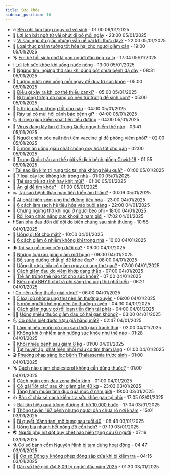 ```yaml
---
title: Sức khỏe
sidebar_position: 10
---
```


<!-- vnexpress-suc-khoe:START -->
- 🔥 [Béo phì làm tăng nguy cơ vô sinh](https://vnexpress.net/beo-phi-lam-tang-nguy-co-vo-sinh-4835415.html) - 01:00 06/01/2025
- 🥰 [Lợi ích bất ngờ từ vài phút đi bộ mỗi ngày](https://vnexpress.net/loi-ich-bat-ngo-tu-vai-phut-di-bo-moi-ngay-4834930.html) - 23:00 05/01/2025
- 💡 [Vì sao ngủ đủ giấc nhưng vẫn uể oải khi thức dậy?](https://vnexpress.net/vi-sao-ngu-du-giac-nhung-van-ue-oai-khi-thuc-day-4835706.html) - 22:00 05/01/2025
- 🤗 [Loại thực phẩm tưởng tốt hóa hại cho người giảm cân](https://vnexpress.net/loai-thuc-pham-tuong-tot-hoa-hai-cho-nguoi-giam-can-vnepre-4834772.html) - 19:00 05/01/2025
- 🪜 [Em bé hồi sinh nhờ lá gan người đàn ông xa lạ](https://vnexpress.net/em-be-hoi-sinh-nho-la-gan-nguoi-dan-ong-xa-la-4835742.html) - 17:04 05/01/2025
- 🕯 [Lợi ích sức khỏe khi uống nước nóng](https://vnexpress.net/loi-ich-suc-khoe-khi-uong-nuoc-nong-4834686.html) - 13:00 05/01/2025
- 🤭 [Ngừng tim, ngừng thở sau khi dùng bột chữa bệnh dạ dày](https://vnexpress.net/ngung-tim-ngung-tho-sau-khi-dung-bot-chua-benh-da-day-4835714.html) - 08:31 05/01/2025
- 👀 [Lượng nước nên uống mỗi ngày để duy trì sức khỏe](https://vnexpress.net/luong-nuoc-nen-uong-moi-ngay-de-duy-tri-suc-khoe-4835576.html) - 05:00 05/01/2025
- 🌋 [Điều gì xảy ra khi cơ thể thiếu canxi?](https://vnexpress.net/dieu-gi-xay-ra-khi-co-the-thieu-canxi-4835636.html) - 05:00 05/01/2025
- 🫶 [Bị buồng trứng đa nang có nên trữ trứng để sinh con?](https://vnexpress.net/bi-buong-trung-da-nang-co-nen-tru-trung-de-sinh-con-4835592.html) - 05:00 05/01/2025
- 🦆 [5 thực phẩm không tốt cho não](https://vnexpress.net/5-thuc-pham-khong-tot-cho-nao-4835638.html) - 04:00 05/01/2025
- 🚀 [Ráy tai có mùi hôi cảnh báo bệnh gì?](https://vnexpress.net/ray-tai-co-mui-hoi-canh-bao-benh-gi-4835547.html) - 04:00 05/01/2025
- 🌜 [6 mẹo giúp kiểm soát tiền tiểu đường](https://vnexpress.net/6-meo-giup-kiem-soat-tien-tieu-duong-4835471.html) - 04:00 05/01/2025
- 🧰 [Virus đang lây lan ở Trung Quốc nguy hiểm thế nào](https://vnexpress.net/virus-dang-lay-lan-o-trung-quoc-nguy-hiem-the-nao-4835677.html) - 03:41 05/01/2025
- 💫 [Người chăm sóc nail nên tiêm vaccine gì để phòng viêm phổi?](https://vnexpress.net/nguoi-cham-soc-nail-nen-tiem-vaccine-gi-de-phong-viem-phoi-4835646.html) - 02:00 05/01/2025
- 🌝 [5 món ăn uống giàu chất chống oxy hóa tốt cho gan](https://vnexpress.net/5-mon-an-uong-giau-chat-chong-oxy-hoa-tot-cho-gan-4835538.html) - 02:00 05/01/2025
- 🗽 [Trung Quốc trấn an thế giới về dịch bệnh giống Covid-19](https://vnexpress.net/trung-quoc-tran-an-the-gioi-ve-dich-benh-giong-covid-19-4835660.html) - 01:55 05/01/2025
- 🕯 [Tại sao lăn kim trị rụng tóc tại nhà không hiệu quả?](https://vnexpress.net/tai-sao-lan-kim-tri-rung-toc-tai-nha-khong-hieu-qua-4835589.html) - 01:00 05/01/2025
- 🦅 [7 loại cây lọc không khí trong nhà](https://vnexpress.net/7-loai-cay-loc-khong-khi-trong-nha-4835588.html) - 01:00 05/01/2025
- 🦆 [Tại sao trẻ sơ sinh hay khịt mũi?](https://vnexpress.net/tai-sao-tre-so-sinh-hay-khit-mui-4835585.html) - 01:00 05/01/2025
- 🎊 [Ăn gì để tim khỏe?](https://vnexpress.net/an-gi-de-tim-khoe-4835583.html) - 01:00 05/01/2025
- 🏊 [Tại sao bệnh thận mạn tiến triển âm thầm?](https://vnexpress.net/tai-sao-benh-than-man-tien-trien-am-tham-4835591.html) - 00:09 05/01/2025
- 📝 [AI phát hiện sớm ung thư đường tiêu hóa](https://vnexpress.net/ai-phat-hien-som-ung-thu-duong-tieu-hoa-4835557.html) - 23:00 04/01/2025
- 💯 [6 cách làm sạch hệ tiêu hóa vào buổi sáng](https://vnexpress.net/6-cach-lam-sach-he-tieu-hoa-vao-buoi-sang-4834929.html) - 22:00 04/01/2025
- 🌊 [Chứng ngừng thở khi ngủ ở người béo phì](https://vnexpress.net/chung-ngung-tho-khi-ngu-o-nguoi-beo-phi-4835577.html) - 18:00 04/01/2025
- 🚀 [Rối loạn chức năng cực khoái ở nam giới](https://vnexpress.net/roi-loan-chuc-nang-cuc-khoai-o-nam-gioi-4835217.html) - 17:02 04/01/2025
- 🕴 [Sản phụ đau đớn dữ dội do biến chứng sau sinh thường](https://vnexpress.net/san-phu-dau-don-du-doi-do-bien-chung-sau-sinh-thuong-4831881.html) - 10:58 04/01/2025
- 🗽 [Uống gì tốt cho mắt?](https://vnexpress.net/uong-gi-tot-cho-mat-4835504.html) - 10:00 04/01/2025
- 🎡 [6 cách giảm ô nhiễm không khí trong nhà](https://vnexpress.net/6-cach-giam-o-nhiem-khong-khi-trong-nha-4835473.html) - 10:00 04/01/2025
- ⛽️ [Tại sao nổi mụn cứng dưới da?](https://vnexpress.net/tai-sao-noi-mun-cung-duoi-da-4835483.html) - 09:00 04/01/2025
- 🦆 [Những loại rau giúp giảm mỡ bụng](https://vnexpress.net/nhung-loai-rau-giup-giam-mo-bung-4835433.html) - 09:00 04/01/2025
- 🤩 [Bổ sung dưỡng chất gì để khỏe đẹp?](https://vnexpress.net/bo-sung-duong-chat-gi-de-khoe-dep-4835474.html) - 08:00 04/01/2025
- 🦒 [Uống ít rượu, bia có giảm nguy cơ ung thư gan?](https://vnexpress.net/uong-it-ruou-bia-co-giam-nguy-co-ung-thu-gan-4835495.html) - 07:00 04/01/2025
- 💫 [Cách giảm đau do viêm khớp dạng thấp](https://vnexpress.net/cach-giam-dau-do-viem-khop-dang-thap-4835485.html) - 07:00 04/01/2025
- 🐘 [Trẻ ăn trứng thế nào tốt cho sức khỏe?](https://vnexpress.net/tre-an-trung-the-nao-tot-cho-suc-khoe-4835388.html) - 07:00 04/01/2025
- 🚀 [Kiến nghị BHYT chi trả phí sàng lọc ung thư phổ biến](https://vnexpress.net/kien-nghi-bhyt-chi-tra-phi-sang-loc-ung-thu-pho-bien-4835497.html) - 06:21 04/01/2025
- 🕯 [Có nên uống thuốc giải rượu?](https://vnexpress.net/co-nen-uong-thuoc-giai-ruou-4835030.html) - 06:00 04/01/2025
- 🦏 [5 loại củ phòng ung thư nên ăn thường xuyên](https://vnexpress.net/5-loai-cu-phong-ung-thu-nen-an-thuong-xuyen-4835440.html) - 06:00 04/01/2025
- 🦄 [5 món người khó ngủ nên ăn thường xuyên](https://vnexpress.net/5-mon-nguoi-kho-ngu-nen-an-thuong-xuyen-4835424.html) - 04:30 04/01/2025
- 🦒 [Cách giảm nguy cơ rối loạn tiền đình tái phát](https://vnexpress.net/cach-giam-nguy-co-roi-loan-tien-dinh-tai-phat-4835407.html) - 04:00 04/01/2025
- 👨‍🏫 [Uống nhiều thuốc giảm đau có hại gan không?](https://vnexpress.net/uong-nhieu-thuoc-giam-dau-co-hai-gan-khong-4835409.html) - 03:00 04/01/2025
- 🌜 [Có phân biệt được rượu giả bằng mắt?](https://vnexpress.net/co-phan-biet-duoc-ruou-gia-bang-mat-4835032.html) - 02:47 04/01/2025
- 🚀 [Làm gì nếu muốn có con sau thời gian tránh thai](https://vnexpress.net/lam-gi-neu-muon-co-con-sau-thoi-gian-tranh-thai-4835104.html) - 02:00 04/01/2025
- 💃 [Không khí ô nhiễm ảnh hưởng sức khỏe như thế nào](https://vnexpress.net/khong-khi-o-nhiem-anh-huong-suc-khoe-nhu-the-nao-4835328.html) - 01:28 04/01/2025
- 💯 [Khỏi nhiều bệnh sau giảm 8 kg](https://vnexpress.net/khoi-nhieu-benh-sau-giam-8-kg-4835373.html) - 01:00 04/01/2025
- 🤔 [Tụt huyết áp, phát hiện nhồi máu cơ tim thầm lặng](https://vnexpress.net/tut-huyet-ap-phat-hien-nhoi-mau-co-tim-tham-lang-4835273.html) - 01:00 04/01/2025
- 🎬 [Phương pháp sàng lọc bệnh Thalassemia trước sinh](https://vnexpress.net/phuong-phap-sang-loc-benh-thalassemia-truoc-sinh-4835257.html) - 01:00 04/01/2025
- 🪜 [Cách nào giảm cholesterol không cần dùng thuốc?](https://vnexpress.net/cach-nao-giam-cholesterol-khong-can-dung-thuoc-4835183.html) - 01:00 04/01/2025
- 🦣 [Cách ngăn cơn đau zona thần kinh](https://vnexpress.net/cach-ngan-con-dau-zona-than-kinh-4833490.html) - 01:00 04/01/2025
- 🧐 [Cô gái &#39;lột xác&#39; sau khi giảm gần 40 kg](https://vnexpress.net/co-gai-lot-xac-sau-khi-giam-gan-40-kg-4834904.html) - 23:03 03/01/2025
- 🤡 [Tăng ham muốn tình dục quá mức ở nam giới](https://vnexpress.net/tang-ham-muon-tinh-duc-qua-muc-o-nam-gioi-4835237.html) - 19:00 03/01/2025
- 👍 [Bác sĩ chia sẻ cách kiểm tra sức khỏe gan tại nhà](https://vnexpress.net/bac-si-chia-se-cach-kiem-tra-suc-khoe-gan-tai-nha-4834902.html) - 17:05 03/01/2025
- 💡 [Bài tập hiệu quả tương đương đi bộ 10.000 bước](https://vnexpress.net/bai-tap-hieu-qua-tuong-duong-di-bo-10-000-buoc-4834680.html) - 17:04 03/01/2025
- 💯 [Thông tuyến 167 bệnh nhưng người dân chưa rõ nơi khám](https://vnexpress.net/thong-tuyen-167-benh-nhung-nguoi-dan-chua-ro-noi-kham-4835099.html) - 15:01 03/01/2025
- 🧠 [Bí quyết &#39;đánh tan&#39; mỡ bụng sau tuổi 40](https://vnexpress.net/bi-quyet-danh-tan-mo-bung-sau-tuoi-40-4834848.html) - 08:48 03/01/2025
- 🎡 [Uống bia nhanh hết nồng độ cồn hơn?](https://vnexpress.net/uong-bia-nhanh-het-nong-do-con-hon-4835059.html) - 07:19 03/01/2025
- 🌏 [Người phụ nữ đột quỵ chết não hiến tạng cứu 6 người](https://vnexpress.net/nguoi-phu-nu-dot-quy-chet-nao-hien-tang-cuu-6-nguoi-4835148.html) - 07:16 03/01/2025
- ⚗️ [Cơ sở bánh cốm Nguyên Ninh bị tạm dừng hoạt động](https://vnexpress.net/co-so-banh-com-nguyen-ninh-bi-tam-dung-hoat-dong-4835111.html) - 04:47 03/01/2025
- 👨‍🏫 [Cơ sở Đông y không phép đóng sập cửa khi bị kiểm tra](https://vnexpress.net/co-so-dong-y-khong-phep-dong-sap-cua-khi-bi-kiem-tra-4834987.html) - 04:15 03/01/2025
- 🤖 [Dân số thế giới đạt 8,09 tỷ người đầu năm 2025](https://vnexpress.net/dan-so-the-gioi-dat-8-09-ty-nguoi-dau-nam-2025-4834918.html) - 01:30 03/01/2025<!-- vnexpress-suc-khoe:END -->
